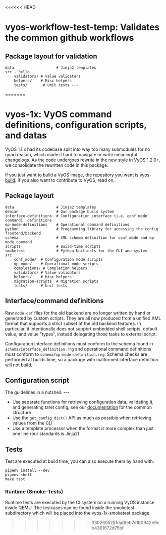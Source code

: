 <<<<<< HEAD
# vyos-workflow-test-temp: Validates the common github workflows

## Package layout for validation 

```
data                   # Jinja2 templates
src - hello
    validators/ # Value validators
    helpers/    # Misc helpers
    tests/       # Unit tests ---
```
=======
# vyos-1x: VyOS command definitions,  configuration scripts,  and datas

VyOS 1.1.x had its codebase split into way too many submodules for no good
reason, which made it hard to navigate or write meaningful changelogs. As the
code undergoes rewrite in the new style in VyOS 1.2.0+, we consolidate the
rewritten code in this package.

If you just want to build a VyOS image, the repository you want is
[vyos-build](https://github.com/vyos/vyos-build). If you also want to contribute
to VyOS, read on,. 

## Package layout

```
data                   # Jinja2 templates
debian                 # Our package build system
interface-definitions  # Configuration interface (i.e. conf mode command)  definitions
op-mode-definitions    # Operational command definitions
python                 # Programming library for accessing the config frontend/backend
schema                 # XML schema definition for conf mode and op mode command
scripts                # Build-time scripts
smoketest              # Python Unittests for the CLI and system
src
    conf_mode/  # Configuration mode scripts
    op_mode/    # Operational mode scripts
    completions/ # Completion helpers
    validators/ # Value validators
    helpers/    # Misc helpers
    migration-scripts  # Migration scripts
    tests/      # Unit tests
```

## Interface/command definitions

Raw `node.def` files for the old backend are no longer written by hand or
generated by custom scripts. They are all now produced from a unified XML format
that supports a strict subset of the old backend features. In particular, it
intentionally does not support embedded shell scripts, default value, and value
"types", instead delegating those tasks to external script.

Configuration interface definitions must conform to the schema found in
`schema/interface_definition.rng` and operational command definitions must
conform to `schema/op-mode-definition.rng`. Schema checks are performed at builds
time, so a package with malformed interface definition will not build.

## Configuration script

The guidelines in a nutshell: ---

* Use separate functions for retrieving configuration data, validating it, and
  generating taret config, see our
  [documentation](https://docs.vyos.io/en/latest/contributing/development.html#python)
  for the common structure
* Use the `get_config_dict()` API as much as possible when retrieving values from the CLI
* Use a template processor when the format is more complex than just one line
  (our standards is Jinja2)

## Tests

Test are executed at build time, you can also execute them by hand with:

```
pipenv install --dev
pipenv shell
make test
```

### Runtime (Smoke-Tests)

Runtime tests are executed by the CI system on a running VyOS instance inside
QEMU. The testcases can be found inside the smoketest subdirectory which will
be placed into the vyos-1x-smoketest package.
>>>>>>> 3302605251da0feb7c1b0942e9cb4391672d75bf
